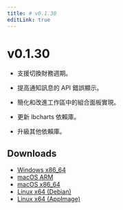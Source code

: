 ```yaml
---
title: # v0.1.30
editLink: true
---
```


# v0.1.30

- 支援切換財務週期。



- 提高通知訊息的 API 錯誤顯示。
- 簡化和改進工作區中的組合面板實現。



- 更新 lbcharts 依賴庫。
- 升級其他依賴庫。

## Downloads

- [Windows x86_64](https://assets.lbkrs.com/github/release/longbridge-desktop/stable/longbridge-v0.1.30-windows-x86_64.zip)
- [macOS ARM](https://assets.lbkrs.com/github/release/longbridge-desktop/stable/longbridge-v0.1.30-macos-aarch64.dmg)
- [macOS x86_64](https://assets.lbkrs.com/github/release/longbridge-desktop/stable/longbridge-v0.1.30-macos-x86_64.dmg)
- [Linux x64 (Debian)](https://assets.lbkrs.com/github/release/longbridge-desktop/stable/longbridge-v0.1.30-linux-x86_64.deb)
- [Linux x64 (AppImage)](https://assets.lbkrs.com/github/release/longbridge-desktop/stable/longbridge-v0.1.30-linux-x86_64.AppImage)
